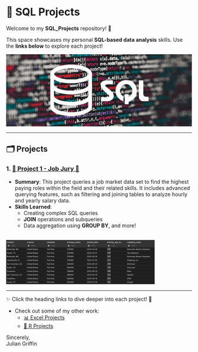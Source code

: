 # 💾 SQL Projects  

Welcome to my **SQL_Projects** repository! 🌟  

This space showcases my personal **SQL-based data analysis** skills. Use the **links below** to explore each project!  

<img src="./Media/SQL_Pic.png" alt="SQL Projects Banner" width="700"/>

---

## 🗂️ Projects  

### 1. [**👑 Project 1 - Job Jury 👑**](./Project%201%20-%20Job%20Jury/)
- **Summary**: This project queries a job market data set to find the highest paying roles within the field and their related skills. It includes advanced querying features, such as filtering and joining tables to analyze hourly and yearly salary data.
- **Skills Learned**: 
  - Creating complex SQL queries
  - **JOIN** operations and subqueries
  - Data aggregation using **GROUP BY**, and more!  

<br>

<img src="./Media/JJ_Chart.png" alt="Visual of Employee Database Query" width="80%" />

---

✨ Click the heading links to dive deeper into each project! 🚀  

- Check out some of my other work:  
  - [📊 Excel Projects](https://github.com/JulianGriffin11/Excel_Projects)  
  - [📘 R Projects](https://github.com/JulianGriffin11/R_Projects)  

Sincerely,  
Julian Griffin 
